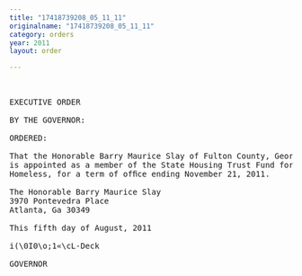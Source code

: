 ```yaml
---
title: "17418739208_05_11_11"
originalname: "17418739208_05_11_11"
category: orders
year: 2011
layout: order

---
```

<pre>
 

EXECUTIVE ORDER

BY THE GOVERNOR:

ORDERED:

That the Honorable Barry Maurice Slay of Fulton County, Georgia,
is appointed as a member of the State Housing Trust Fund for the
Homeless, for a term of ofﬁce ending November 21, 2011.

The Honorable Barry Maurice Slay
3970 Pontevedra Place
Atlanta, Ga 30349

This fifth day of August, 2011

i(\0I0\o;1«\cL-Deck

GOVERNOR

</pre>
